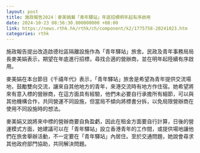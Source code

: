 ```yaml
---
layout: post
title: 施政報告2024｜麥美娟冀「青年驛站」年底招標明年起有序啟用
date: 2024-10-23 08:56:30.000000000 +08:00
link: https://news.rthk.hk/rthk/ch/component/k2/1775758-20241023.htm
categories: rthk
---
```


施政報告提出改造啟德社區隔離設施作為「青年驛站」旅舍。民政及青年事務局局長麥美娟表示，期望在年底進行招標，尋找合適的營辦商，並在明年起陸續有序啟用。

麥美娟在本台節目《千禧年代》表示，「青年驛站」旅舍是希望為青年提供交流場地，鼓勵雙向交流，讓來自其他地方的青年，來港交流時有地方作住宿。她希望將來有意入標的營辦商，在這方面具有經驗，他們未必要自行承擔所有細節，可以與其他機構合作，共同營運不同設施，但當局不傾向將標書分拆，以免局限營辦商在使用不同設施時的想法。

麥美娟又說將來中標的營辦商要自負盈虧，因此在租金方面要自行計算，日後的營運模式方面，她建議可以在「青年驛站」設立香港青年的工作間，或提供場地讓他們在旅舍舉辦活動，不一定要在「青年驛站」內居住。至於交通問題，她說會尋求其他政府部門協助，共同解決問題。
